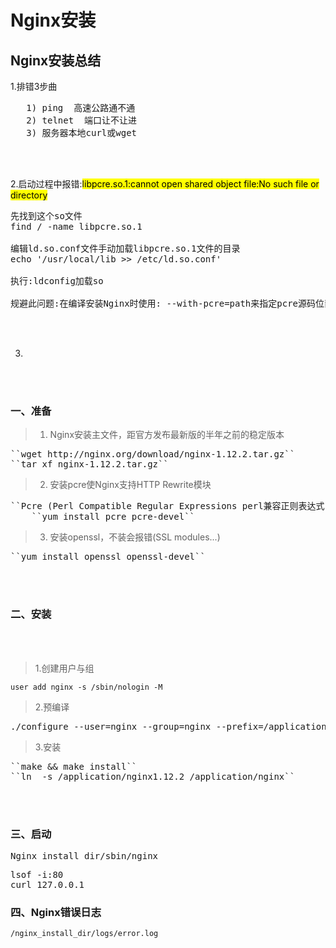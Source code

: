 # Nginx安装
## Nginx安装总结
1.排错3步曲
<pre>   1) ping  高速公路通不通
   2) telnet  端口让不让进
   3) 服务器本地curl或wget
</pre>

<br>
</br>

2.启动过程中报错:<mark>libpcre.so.1:cannot open shared object file:No such file or directory</mark>
<pre>
先找到这个so文件 
find / -name libpcre.so.1

编辑ld.so.conf文件手动加载libpcre.so.1文件的目录 
echo '/usr/local/lib >> /etc/ld.so.conf'
        
执行:ldconfig加载so

规避此问题:在编译安装Nginx时使用: --with-pcre=path来指定pcre源码位置（yum安装pcre则不会出现这个问题）
</pre>
<br>
</br>

3.

<br>
</br>

### 一、准备
> 1. Nginx安装主文件，距官方发布最新版的半年之前的稳定版本
<pre>``wget http://nginx.org/download/nginx-1.12.2.tar.gz``
``tar xf nginx-1.12.2.tar.gz`` </pre>

> 2. 安装pcre使Nginx支持HTTP Rewrite模块
<pre>``Pcre (Perl Compatible Regular Expressions perl兼容正则表达式)``
    ``yum install pcre pcre-devel`` </pre>


> 3. 安装openssl，不装会报错(SSL modules...) 
<pre>``yum install openssl openssl-devel`` </pre>


<br>
</br>

### 二、安装

<br>
</br>

> 1.创建用户与组

``user add nginx -s /sbin/nologin -M`` 


> 2.预编译

<pre>
./configure --user=nginx --group=nginx --prefix=/application/nginx1.12.2 --with-http_stub_status_module --with-http_ssl_module
</pre>

> 3.安装
<pre>``make && make install`` 
``ln  -s /application/nginx1.12.2 /application/nginx``</pre>

<br>
</br>

### 三、启动
<pre>Nginx_install_dir/sbin/nginx </pre>

<pre>lsof -i:80
curl 127.0.0.1</pre>


### 四、Nginx错误日志

    /nginx_install_dir/logs/error.log

